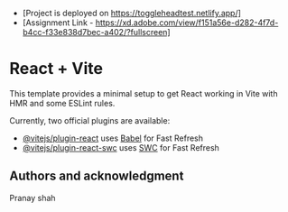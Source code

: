 - [Project is deployed on https://toggleheadtest.netlify.app/]
- [Assignment Link - https://xd.adobe.com/view/f151a56e-d282-4f7d-b4cc-f33e838d7bec-a402/?fullscreen]

# React + Vite

This template provides a minimal setup to get React working in Vite with HMR and some ESLint rules.

Currently, two official plugins are available:

- [@vitejs/plugin-react](https://github.com/vitejs/vite-plugin-react/blob/main/packages/plugin-react/README.md) uses [Babel](https://babeljs.io/) for Fast Refresh
- [@vitejs/plugin-react-swc](https://github.com/vitejs/vite-plugin-react-swc) uses [SWC](https://swc.rs/) for Fast Refresh

## Authors and acknowledgment
Pranay shah
